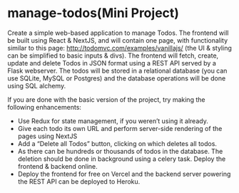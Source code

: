 # manage-todos(Mini Project)

Create a simple web-based application to manage Todos. The frontend will be built using React & NextJS, and will contain one page, with functionality similar to this page: http://todomvc.com/examples/vanillajs/ (the UI & styling can be simplified to basic inputs & divs). The frontend will fetch, create, update and delete Todos in JSON format using a REST API served by a Flask webserver. The todos will be stored in a relational database (you can use SQLite, MySQL or Postgres) and the database operations will be done using SQL alchemy.

If you are done with the basic version of the project, try making the following enhancements:

- Use Redux for state management, if you weren’t using it already.
- Give each todo its own URL and perform server-side rendering of the pages using NextJS
- Add a “Delete all Todos” button, clicking on which deletes all todos.
- As there can be hundreds or thousands of todos in the database. The deletion should be done in background using a celery task. Deploy the frontend & backend online.
- Deploy the frontend for free on Vercel and the backend server powering the REST API can be deployed to Heroku.


